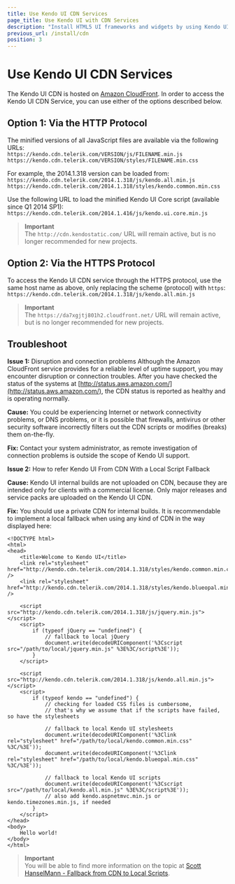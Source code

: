 ```yaml
---
title: Use Kendo UI CDN Services
page_title: Use Kendo UI with CDN Services
description: "Install HTML5 UI frameworks and widgets by using Kendo UI CDN service."
previous_url: /install/cdn
position: 3
---
```


# Use Kendo UI CDN Services

The Kendo UI CDN is hosted on [Amazon CloudFront](https://aws.amazon.com/cloudfront/). In order to access the Kendo UI CDN Service, you can use either of the options described below.

## Option 1: Via the HTTP Protocol

The minified versions of all JavaScript files are available via the following URLs:  
`https://kendo.cdn.telerik.com/VERSION/js/FILENAME.min.js`
`https://kendo.cdn.telerik.com/VERSION/styles/FILENAME.min.css`

For example, the 2014.1.318 version can be loaded from:  
`https://kendo.cdn.telerik.com/2014.1.318/js/kendo.all.min.js`
`https://kendo.cdn.telerik.com/2014.1.318/styles/kendo.common.min.css`

Use the following URL to load the minified Kendo UI Core script (available since Q1 2014 SP1):
`https://kendo.cdn.telerik.com/2014.1.416/js/kendo.ui.core.min.js`

> **Important**  
> The `http://cdn.kendostatic.com/` URL will remain active, but is no longer recommended for new projects.

## Option 2: Via the HTTPS Protocol

To access the Kendo UI CDN service through the HTTPS protocol, use the same host name as above, only replacing the scheme (protocol) with `https`:  
`https://kendo.cdn.telerik.com/2014.1.318/js/kendo.all.min.js`

> **Important**  
> The `https://da7xgjtj801h2.cloudfront.net/` URL will remain active, but is no longer recommended for new projects.

## Troubleshoot

**Issue 1:** Disruption and connection problems
Although the Amazon CloudFront service provides for a reliable level of uptime support, you may encounter disruption or connection troubles. After you have checked the status of the systems at [http://status.aws.amazon.com/](http://status.aws.amazon.com/), the CDN status is reported as healthy and is operating normally.

**Cause:** You could be experiencing Internet or network connectivity problems, or DNS problems, or it is possible that firewalls, antivirus or other security software incorrectly filters out the CDN scripts or modifies (breaks) them on-the-fly.

**Fix:** Contact your system administrator, as remote investigation of connection problems is outside the scope of Kendo UI support.

**Issue 2:** How to refer Kendo UI From CDN With a Local Script Fallback

**Cause:** Kendo UI internal builds are not uploaded on CDN, because they are intended only for clients with a commercial license. Only major releases and service packs are uploaded on the Kendo UI CDN.

**Fix:** You should use a private CDN for internal builds. It is recommendable to implement a local fallback when using any kind of CDN in the way displayed here:

    <!DOCTYPE html>
    <html>
    <head>
        <title>Welcome to Kendo UI</title>
        <link rel="stylesheet" href="http://kendo.cdn.telerik.com/2014.1.318/styles/kendo.common.min.css" />
        <link rel="stylesheet" href="http://kendo.cdn.telerik.com/2014.1.318/styles/kendo.blueopal.min.css" />

        <script src="http://kendo.cdn.telerik.com/2014.1.318/js/jquery.min.js"></script>
        <script>
            if (typeof jQuery == "undefined") {
                // fallback to local jQuery
                document.write(decodeURIComponent('%3Cscript src="/path/to/local/jquery.min.js" %3E%3C/script%3E'));
            }
        </script>

        <script src="http://kendo.cdn.telerik.com/2014.1.318/js/kendo.all.min.js"></script>
        <script>
            if (typeof kendo == "undefined") {
                // checking for loaded CSS files is cumbersome,
                // that's why we assume that if the scripts have failed, so have the stylesheets

                // fallback to local Kendo UI stylesheets
                document.write(decodeURIComponent('%3Clink rel="stylesheet" href="/path/to/local/kendo.common.min.css" %3C/%3E'));
                document.write(decodeURIComponent('%3Clink rel="stylesheet" href="/path/to/local/kendo.blueopal.min.css" %3C/%3E'));

                // fallback to local Kendo UI scripts
                document.write(decodeURIComponent('%3Cscript src="/path/to/local/kendo.all.min.js" %3E%3C/script%3E'));
                // also add kendo.aspnetmvc.min.js or kendo.timezones.min.js, if needed
            }
        </script>
    </head>
    <body>
        Hello world!
    </body>
    </html>

> **Important**  
> You will be able to find more information on the topic at [Scott HanselMann - Fallback from CDN to Local Scripts](http://www.hanselman.com/blog/CDNsFailButYourScriptsDontHaveToFallbackFromCDNToLocalJQuery.aspx).